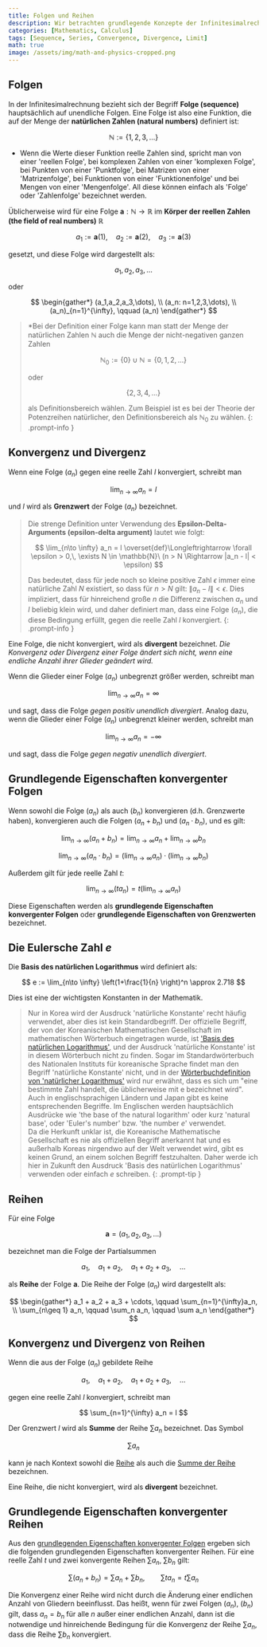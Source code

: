 ```yaml
---
title: Folgen und Reihen
description: Wir betrachten grundlegende Konzepte der Infinitesimalrechnung wie die Definition von Folgen und Reihen, Konvergenz und Divergenz von Folgen, Konvergenz und Divergenz von Reihen sowie die Definition der Eulerschen Zahl e als Basis des natürlichen Logarithmus.
categories: [Mathematics, Calculus]
tags: [Sequence, Series, Convergence, Divergence, Limit]
math: true
image: /assets/img/math-and-physics-cropped.png
---
```


## Folgen
In der Infinitesimalrechnung bezieht sich der Begriff **Folge (sequence)** hauptsächlich auf unendliche Folgen. Eine Folge ist also eine Funktion, die auf der Menge der **natürlichen Zahlen (natural numbers)** definiert ist:

$$ \mathbb{N} := \{1,2,3,\dots\} $$

* Wenn die Werte dieser Funktion reelle Zahlen sind, spricht man von einer 'reellen Folge', bei komplexen Zahlen von einer 'komplexen Folge', bei Punkten von einer 'Punktfolge', bei Matrizen von einer 'Matrizenfolge', bei Funktionen von einer 'Funktionenfolge' und bei Mengen von einer 'Mengenfolge'. All diese können einfach als 'Folge' oder 'Zahlenfolge' bezeichnet werden.

Üblicherweise wird für eine Folge $\mathbf{a}: \mathbb{N} \to \mathbb{R}$ im **Körper der reellen Zahlen (the field of real numbers)** $\mathbb{R}$

$$ a_1 := \mathbf{a}(1), \quad a_2 := \mathbf{a}(2), \quad a_3 := \mathbf{a}(3) $$

gesetzt, und diese Folge wird dargestellt als:

$$ a_1,\, a_2,\, a_3,\, \dots $$

oder

$$ \begin{gather*}
(a_1,a_2,a_3,\dots), \\
(a_n: n=1,2,3,\dots), \\
(a_n)_{n=1}^{\infty}, \qquad (a_n)
\end{gather*} $$

> *Bei der Definition einer Folge kann man statt der Menge der natürlichen Zahlen $\mathbb{N}$ auch die Menge der nicht-negativen ganzen Zahlen
>
> $$ \mathbb{N}_0 := \{0\} \cup \mathbb{N} = \{0,1,2,\dots\} $$
>
> oder
>
> $$\{2,3,4,\dots \}$$
>
> als Definitionsbereich wählen. Zum Beispiel ist es bei der Theorie der Potenzreihen natürlicher, den Definitionsbereich als $\mathbb{N}_0$ zu wählen.
{: .prompt-info }

## Konvergenz und Divergenz
Wenn eine Folge $(a_n)$ gegen eine reelle Zahl $l$ konvergiert, schreibt man

$$ \lim_{n\to \infty} a_n = l $$

und $l$ wird als **Grenzwert** der Folge $(a_n)$ bezeichnet.

> Die strenge Definition unter Verwendung des **Epsilon-Delta-Arguments (epsilon-delta argument)** lautet wie folgt:
>
> $$ \lim_{n\to \infty} a_n = l \overset{def}\Longleftrightarrow \forall \epsilon > 0,\, \exists N \in \mathbb{N}\ (n > N \Rightarrow |a_n - l| < \epsilon) $$
>
> Das bedeutet, dass für jede noch so kleine positive Zahl $\epsilon$ immer eine natürliche Zahl $N$ existiert, so dass für $n>N$ gilt: $\|a_n - l \| < \epsilon$. Dies impliziert, dass für hinreichend große $n$ die Differenz zwischen $a_n$ und $l$ beliebig klein wird, und daher definiert man, dass eine Folge $(a_n)$, die diese Bedingung erfüllt, gegen die reelle Zahl $l$ konvergiert.
{: .prompt-info }

Eine Folge, die nicht konvergiert, wird als **divergent** bezeichnet. *Die Konvergenz oder Divergenz einer Folge ändert sich nicht, wenn eine endliche Anzahl ihrer Glieder geändert wird.*

Wenn die Glieder einer Folge $(a_n)$ unbegrenzt größer werden, schreibt man

$$ \lim_{n\to \infty} a_n = \infty $$

und sagt, dass die Folge *gegen positiv unendlich divergiert*. Analog dazu, wenn die Glieder einer Folge $(a_n)$ unbegrenzt kleiner werden, schreibt man

$$ \lim_{n\to \infty} a_n = -\infty $$

und sagt, dass die Folge *gegen negativ unendlich divergiert*.

## Grundlegende Eigenschaften konvergenter Folgen
Wenn sowohl die Folge $(a_n)$ als auch $(b_n)$ konvergieren (d.h. Grenzwerte haben), konvergieren auch die Folgen $(a_n + b_n)$ und $(a_n \cdot b_n)$, und es gilt:

$$ \lim_{n\to \infty} (a_n + b_n) = \lim_{n\to \infty} a_n + \lim_{n\to \infty} b_n \label{eqn:props_of_conv_series_1}\tag{1}$$

$$ \lim_{n\to \infty} (a_n \cdot b_n) = \left(\lim_{n\to \infty} a_n \right) \cdot \left(\lim_{n\to \infty} b_n \right) \label{eqn:props_of_conv_series_2}\tag{2}$$

Außerdem gilt für jede reelle Zahl $t$:

$$ \lim_{n\to \infty} (t a_n) = t\left(\lim_{n\to \infty} a_n \right) \label{eqn:props_of_conv_series_3}\tag{3}$$

Diese Eigenschaften werden als **grundlegende Eigenschaften konvergenter Folgen** oder **grundlegende Eigenschaften von Grenzwerten** bezeichnet.

## Die Eulersche Zahl $e$
Die **Basis des natürlichen Logarithmus** wird definiert als:

$$ e := \lim_{n\to \infty} \left(1+\frac{1}{n} \right)^n \approx 2.718 $$

Dies ist eine der wichtigsten Konstanten in der Mathematik.

> Nur in Korea wird der Ausdruck 'natürliche Konstante' recht häufig verwendet, aber dies ist kein Standardbegriff. Der offizielle Begriff, der von der Koreanischen Mathematischen Gesellschaft im mathematischen Wörterbuch eingetragen wurde, ist ['Basis des natürlichen Logarithmus'](https://www.kms.or.kr/mathdict/list.html?key=kname&keyword=%EC%9E%90%EC%97%B0%EB%A1%9C%EA%B7%B8%EC%9D%98+%EB%B0%91), und der Ausdruck 'natürliche Konstante' ist in diesem Wörterbuch nicht zu finden. Sogar im Standardwörterbuch des Nationalen Instituts für koreanische Sprache findet man den Begriff 'natürliche Konstante' nicht, und in der [Wörterbuchdefinition von 'natürlicher Logarithmus'](https://stdict.korean.go.kr/search/searchView.do?pageSize=10&searchKeyword=%EC%9E%90%EC%97%B0%EB%A1%9C%EA%B7%B8) wird nur erwähnt, dass es sich um "eine bestimmte Zahl handelt, die üblicherweise mit e bezeichnet wird".  
> Auch in englischsprachigen Ländern und Japan gibt es keine entsprechenden Begriffe. Im Englischen werden hauptsächlich Ausdrücke wie 'the base of the natural logarithm' oder kurz 'natural base', oder 'Euler's number' bzw. 'the number $e$' verwendet.  
> Da die Herkunft unklar ist, die Koreanische Mathematische Gesellschaft es nie als offiziellen Begriff anerkannt hat und es außerhalb Koreas nirgendwo auf der Welt verwendet wird, gibt es keinen Grund, an einem solchen Begriff festzuhalten. Daher werde ich hier in Zukunft den Ausdruck 'Basis des natürlichen Logarithmus' verwenden oder einfach $e$ schreiben.
{: .prompt-tip }

## Reihen
Für eine Folge

$$ \mathbf{a} = (a_1, a_2, a_3, \dots) $$

bezeichnet man die Folge der Partialsummen

$$ a_1, \quad a_1 + a_2, \quad a_1 + a_2 + a_3, \quad \dots $$

als **Reihe** der Folge $\mathbf{a}$. Die Reihe der Folge $(a_n)$ wird dargestellt als:

$$ \begin{gather*}
a_1 + a_2 + a_3 + \cdots, \qquad \sum_{n=1}^{\infty}a_n, \\
\sum_{n\geq 1} a_n, \qquad \sum_n a_n, \qquad \sum a_n 
\end{gather*} $$

## Konvergenz und Divergenz von Reihen
Wenn die aus der Folge $(a_n)$ gebildete Reihe

$$ a_1, \quad a_1 + a_2, \quad a_1 + a_2 + a_3, \quad \dots $$

gegen eine reelle Zahl $l$ konvergiert, schreibt man

$$ \sum_{n=1}^{\infty} a_n = l $$

Der Grenzwert $l$ wird als **Summe** der Reihe $\sum a_n$ bezeichnet. Das Symbol

$$ \sum a_n $$

kann je nach Kontext sowohl die <u>Reihe</u> als auch die <u>Summe der Reihe</u> bezeichnen.

Eine Reihe, die nicht konvergiert, wird als **divergent** bezeichnet.

## Grundlegende Eigenschaften konvergenter Reihen
Aus den [grundlegenden Eigenschaften konvergenter Folgen](#grundlegende-eigenschaften-konvergenter-folgen) ergeben sich die folgenden grundlegenden Eigenschaften konvergenter Reihen. Für eine reelle Zahl $t$ und zwei konvergente Reihen $\sum a_n$, $\sum b_n$ gilt:

$$ \sum(a_n + b_n) = \sum a_n + \sum b_n, \qquad \sum ta_n = t\sum a_n $$

Die Konvergenz einer Reihe wird nicht durch die Änderung einer endlichen Anzahl von Gliedern beeinflusst. Das heißt, wenn für zwei Folgen $(a_n)$, $(b_n)$ gilt, dass $a_n=b_n$ für alle $n$ außer einer endlichen Anzahl, dann ist die notwendige und hinreichende Bedingung für die Konvergenz der Reihe $\sum a_n$, dass die Reihe $\sum b_n$ konvergiert.
